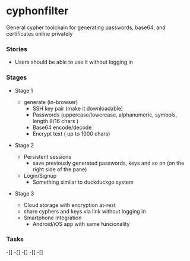 # cyphonfilter
General cypher toolchain for generating passwords, base64, and certificates online privately



### Stories

- Users should be able to use it without logging in 

### Stages 

- Stage 1 
	- generate (in-browser) 
		- SSH key pair (make it downloadable)
		- Passwords (uppercase/lowercase, alphanumeric, symbols, length 8/16 chars )
		- Base64 encode/decode
		- Encrypt text ( up to 1000 chars)

- Stage 2 
	- Persistent sessions
		- save previously generated passwords, keys and so on (on the right side of the pane)
	- Login/Signup
		- Something similar to duckduckgo system

- Stage 3 
	- Cloud storage with encryption at-rest	
	- share cyphers and keys via link without logging in 
	- Smartphone integration
		- Android/iOS app with same funcionality 

### Tasks
-[] 
-[] 
-[] 
-[] 
-[] 
